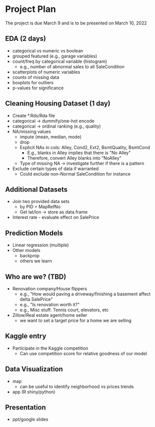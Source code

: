 # Project Plan
The project is due March 9 and is to be presented on March 10, 2022

## EDA (2 days)
  * categorical vs numeric vs boolean
  * grouped featured (e.g., garage variables)
  * count/freq by categorical variable (histogram)
    - e.g., number of abnormal sales to all SaleCondition
  * scatterplots of numeric variables
  * counts of missing data
  * boxplots for outliers
  * p-values for significance
  
## Cleaning Housing Dataset (1 day)
  * Create *.Rds/Rda file
  * categorical -> dummify/one-hot encode
  * categorical -> ordinal ranking (e.g., quality)
  * NA/missing values
    * impute (mean, median, mode)
    * drop
    * Explicit NAs in cols: Alley, Cond2, Ext2, BsmtQuality, BsmtCond
      * E.g., blanks in Alley implies that there is "No Alley"
      * Therefore, convert Alley blanks into "NoAlley"
    * Type of missing NA -> investigate further if there is a pattern
  * Exclude certain types of data if warranted
    - Could exclude non-Normal SaleCondition for instance
  
## Additional Datasets
* Join two provided data sets 
  * by PID = MapRefNo
  * Get lat/lon -> store as data.frame
* Interest rate - evaluate effect on SalePrice

## Prediction Models
* Linear regression (multiple)
* Other models
  * backprop
  * others we learn
  
## Who are we? (TBD)
* Renovation company/House flippers
  - e.g., "How would paving a driveway/finishing a basement affect delta SalePrice"
  - e.g., "Is <x> renovation worth it?"
  - e.g., Misc stuff: Tennis court, elevators, etc
* Zillow/Real estate agent/home seller 
  - we want to set a target price for a home we are selling
  
## Kaggle entry
* Participate in the Kaggle competition
  * Can use competition score for relative goodness of our model
  
## Data Visualization
* map
  * can be useful to identify neighborhood vs prices trends
* app (R shiny/python)

## Presentation
* ppt/google slides
